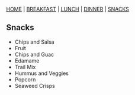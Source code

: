 [HOME](README.md) | [BREAKFAST](/breakfast.md) | [LUNCH](/lunch.md) | [DINNER](/dinner.md) | [SNACKS](/snacks.md)

## Snacks

* Chips and Salsa
* Fruit
* Chips and Guac
* Edamame
* Trail Mix
* Hummus and Veggies
* Popcorn
* Seaweed Crisps
